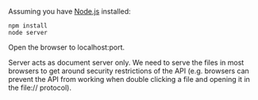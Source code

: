 Assuming you have [Node.js](http://nodejs.org) installed:

    npm install
    node server

Open the browser to localhost:port.

Server acts as document server only. We need to serve the files in most browsers to get around security restrictions of the API (e.g. browsers can prevent the API from working when double clicking a file and opening it in the file:// protocol).
